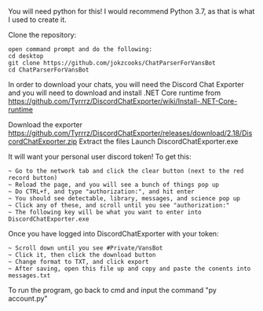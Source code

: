 You will need python for this! I would recommend Python 3.7, as that is what I used to create it.

Clone the repository:
```
open command prompt and do the following:
cd desktop
git clone https://github.com/jokzcooks/ChatParserForVansBot
cd ChatParserForVansBot
```

In order to download your chats, you will need the Discord Chat Exporter and you will need to download and install .NET Core runtime from https://github.com/Tyrrrz/DiscordChatExporter/wiki/Install-.NET-Core-runtime

Download the exporter https://github.com/Tyrrrz/DiscordChatExporter/releases/download/2.18/DiscordChatExporter.zip
Extract the files
Launch DiscordChatExporter.exe

It will want your personal user discord token! To get this:
```~ Go to discord and open inspect element (CTRL + SHIFT + I)
~ Go to the network tab and click the clear button (next to the red record button)
~ Reload the page, and you will see a bunch of things pop up
~ Do CTRL+f, and type "authorization:", and hit enter
~ You should see detectable, library, messages, and science pop up
~ Click any of these, and scroll until you see "authorization:"
~ The following key will be what you want to enter into DiscordChatExporter.exe
```
Once you have logged into DiscordChatExporter with your token:
```
~ Scroll down until you see #Private/VansBot
~ Click it, then click the download button
~ Change format to TXT, and click export
~ After saving, open this file up and copy and paste the conents into messages.txt
```
To run the program, go back to cmd and input the command "py account.py"
